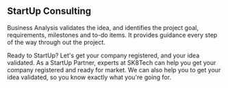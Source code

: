 ## StartUp Consulting

Business Analysis validates the idea, and identifies the project goal, requirements, milestones and to-do items. It provides guidance every step of the way through out the project.

Ready to StartUp? Let's get your company registered, and your idea validated. As a StartUp Partner, experts at SK8Tech can help you get your company registered and ready for market. We can also help you to get your idea validated, so you know exactly what you're going for. 